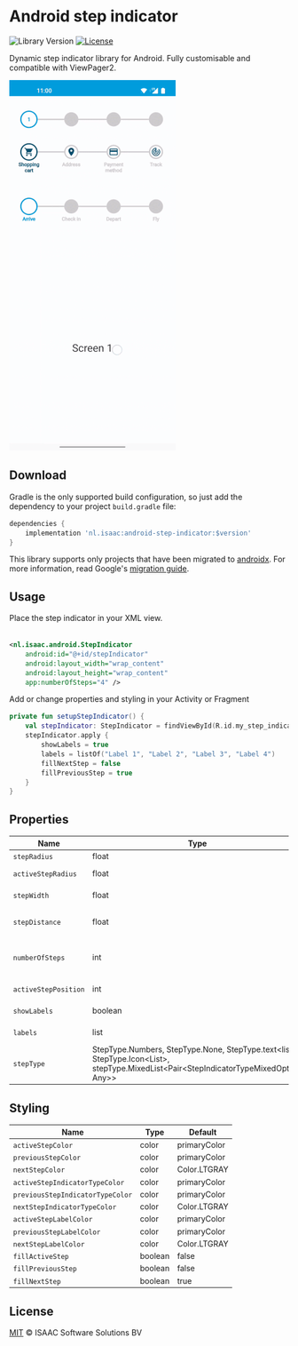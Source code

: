 # Android step indicator

![Library Version](https://img.shields.io/badge/LibraryVersion-v1.0.0-brightgreen)
[![License](https://img.shields.io/github/license/isaaceindhoven/android-step-indicator)](https://github.com/isaaceindhoven/android-step-indicator/blob/main/LICENSE)

Dynamic step indicator library for Android. Fully customisable and compatible with ViewPager2.

![](gifs/stepIndicatorExample.gif)

## Download

Gradle is the only supported build configuration, so just add the dependency to your
project `build.gradle` file:

```groovy
dependencies {
    implementation 'nl.isaac:android-step-indicator:$version'
}
```

This library supports only projects that have been migrated
to [androidx](https://developer.android.com/jetpack/androidx/). For more information, read
Google's [migration guide](https://developer.android.com/jetpack/androidx/migrate).

## Usage

Place the step indicator in your XML view.

```xml

<nl.isaac.android.StepIndicator 
    android:id="@+id/stepIndicator"
    android:layout_width="wrap_content" 
    android:layout_height="wrap_content"
    app:numberOfSteps="4" />
```

Add or change properties and styling in your Activity or Fragment

```kotlin
private fun setupStepIndicator() {
    val stepIndicator: StepIndicator = findViewById(R.id.my_step_indicator)
    stepIndicator.apply {
        showLabels = true
        labels = listOf("Label 1", "Label 2", "Label 3", "Label 4")
        fillNextStep = false
        fillPreviousStep = true
    }
}
```

## Properties

| Name | Type | Description | Default
| ------------ | ------------- | ------------ |------------ |
| `stepRadius` | float | size of step | 42f
| `activeStepRadius` | float | size of active step | stepRadius * 1.25
| `stepWidth` | float | stroke of step | 8f
| `stepDistance` | float | distance between steps | 175f
| `numberOfSteps` | int | total number of steps in view | 4
| `activeStepPosition` | int | current active step | 0
| `showLabels` | boolean | show labels below step | false
| `labels` | list<string> | Label for each step | {}
| `stepType` | StepType.Numbers, StepType.None, StepType.text<list<string>>, StepType.Icon<List<Int>>, stepType.MixedList<Pair<StepIndicatorTypeMixedOption, Any>> | Type of step | StepType.Numbers

## Styling

| Name | Type | Default
| ------------ | ------------- | ------------ |
| `activeStepColor` | color | primaryColor
| `previousStepColor` | color | primaryColor
| `nextStepColor` | color | Color.LTGRAY
| `activeStepIndicatorTypeColor` | color | primaryColor
| `previousStepIndicatorTypeColor` | color | primaryColor
| `nextStepIndicatorTypeColor` | color | Color.LTGRAY
| `activeStepLabelColor` | color | primaryColor
| `previousStepLabelColor` | color | primaryColor
| `nextStepLabelColor` | color | Color.LTGRAY
| `fillActiveStep` | boolean | false
| `fillPreviousStep` | boolean | false
| `fillNextStep` | boolean | true

## License
[MIT](LICENSE) © ISAAC Software Solutions BV
